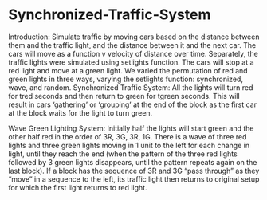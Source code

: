 # Synchronized-Traffic-System
Introduction:
Simulate traffic by moving cars based on the distance between them and the traffic light, and the distance between it and the next car. The cars will move as a function v velocity of distance over time. Separately, the traffic lights were simulated using setlights function. The cars will stop at a red light and move at a green light. We varied the permutation of red and green lights in three ways, varying the setlights function: synchronized, wave, and random. 
Synchronized Traffic System:
All the lights will turn red for tred seconds and then return to green for tgreen seconds. This will result in cars ‘gathering’ or ‘grouping’ at the end of the block as the first car at the block waits for the light to turn green.

Wave Green Lighting System:
Initially half the lights will start green and the other half red in the order of 3R, 3G, 3R, 1G. There is a wave of three red lights and three green lights moving in 1 unit to the left for each change in light, until they reach the end (when the pattern of the three red lights followed by 3 green lights disappears, until the pattern repeats again on the last block). If a block has the sequence of 3R and 3G “pass through” as they “move” in a sequence to the left, its traffic light then returns to original setup for which the first light returns to red light.

